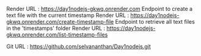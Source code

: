 Render URL : https://day1nodejs-gkwq.onrender.com
Endpoint to create a text file with the current timestamp
Render URL : https://day1nodejs-gkwq.onrender.com/create-timestamp-file
Endpoint to retrieve all text files in the 'timestamps' folder
Render URL : https://day1nodejs-gkwq.onrender.com/list-timestamp-files

Git URL : https://github.com/selvananthan/Day1nodejs.git
